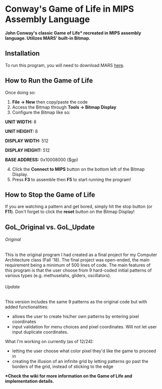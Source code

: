 # Conway's Game of Life in MIPS Assembly Language
__John Conway's classic Game of Life* recreated in MIPS assembly language. Utilizes MARS' built-in Bitmap.__


## Installation
To run this program, you will need to download MARS [here](http://courses.missouristate.edu/KenVollmar/MARS/download.htm). 
## How to Run the Game of Life
Once doing so:

1) __File -> New__ then copy/paste the code
2) Access the Bitmap through __Tools -> Bitmap Display__
3) Configure the Bitmap like so:

__UNIT WIDTH:__ 8									

__UNIT HEIGHT:__ 8								

__DISPLAY WIDTH:__ 512							

__DISPLAY HEIGHT:__ 512								

__BASE ADDRESS:__ 0x10008000 ($gp)	

4) Click the __Connect to MIPS__ button on the bottom left of the Bitmap Display.
5) Press __F3__ to assemble then __F5__ to start running the program!

## How to Stop the Game of Life
If you are watching a pattern and get bored, simply hit the stop button (or __F11__). Don't forget to click the __reset__ button on the Bitmap Display!
## GoL_Original vs. GoL_Update
###### Original
This is the original program I had created as a final project for my Computer Architecture class (Fall '18). The final project was open-ended, the main requirement being a minimum of 500 lines of code. The main features of this program is that the user choose from 9 hard-coded initial patterns of various types (e.g. methuselahs, gliders, oscillators).
###### Update
This version includes the same 9 patterns as the original code but with added functionalities:

- allows the user to create his/her own patterns by entering pixel coordinates
- input validation for menu choices and pixel coordinates. Will not let user input duplicate coordinates.

What I'm working on currently (as of 12/24):
- letting the user choose what color pixel they'd like the game to proceed in
- creating the illusion of an infinite grid by letting patterns go past the borders of the grid, instead of sticking to the edge

__*Check the wiki for more information on the Game of Life and implementation details.__
